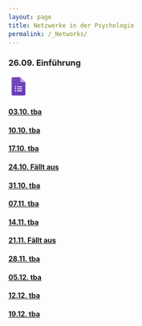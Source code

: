 ```yaml
---
layout: page
title: Netzwerke in der Psychologie
permalink: /_Networks/
---
```

### 26.09. Einführung 
<a href="/q0_networks/" >
<img src="/images/GoogleForms.png" alt="GoogleIcon" height="40" width="40"/>

#### 03.10. tba

#### 10.10. tba

#### 17.10. tba

#### 24.10. Fällt aus

#### 31.10. tba

#### 07.11. tba

#### 14.11. tba

#### 21.11. Fällt aus

#### 28.11. tba

#### 05.12. tba

#### 12.12. tba

#### 19.12. tba
